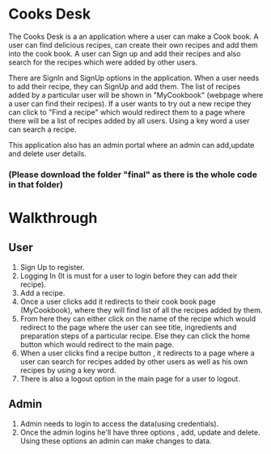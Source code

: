 # Cooks Desk
 
The Cooks Desk is a an application where a user can make a Cook book. A user can find delicious recipes, can create their own recipes and add them into the cook book. A user can Sign up and add their recipes and also search for the recipes which were added by other users.

There are SignIn and SignUp options in the application. When a user needs to add their recipe, they can SignUp and add them. The list of recipes added by a particular user will be shown in "MyCookbook" (webpage where a user can find their recipes). If a user wants to try out a new recipe they can click to "Find a recipe" which would redirect them to a page where there will be a list of recipes added by all users. Using a key word a user can search a recipe.  

This application also has an admin portal where an admin can add,update and delete user details.
### (Please download the folder "final" as there is the whole code in that folder)

# Walkthrough
## User 
1. Sign Up to register.
2. Logging In (It is must for a user to login before they can add their recipe).
3. Add a recipe.
4. Once a user clicks add it redirects to their cook book page (MyCookbook), where they will find list of all the recipes added by them.
5. From here they can either click on the name of the recipe which would redirect to the page where the user can see title, ingredients and preparation steps of a particular recipe. Else they can click the home button which would redirect to the main page.
6. When a user clicks find a recipe button , it redirects to a page where a user can search for recipes added by other users as well as his own recipes by using a key word. 
7. There is also a logout option in the main page for a user to logout.

## Admin
1. Admin needs to login to access the data(using credentials).
2. Once the admin logins he'll have three options , add, update and delete. Using these options an admin can make changes to data. 
